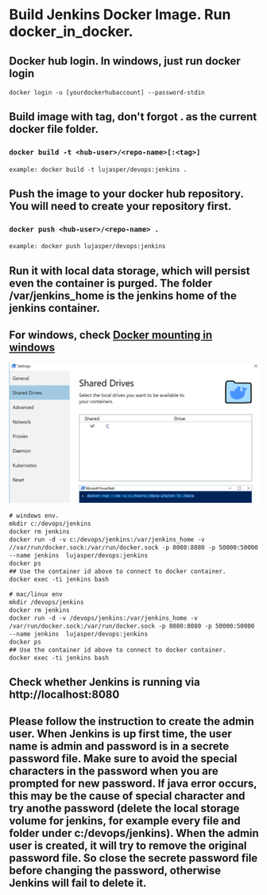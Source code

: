 # Build Jenkins Docker Image. Run docker_in_docker.
## Docker hub login. In windows, just run docker login
```
docker login -u [yourdockerhubaccount] --password-stdin
```
## Build image with tag, don't forgot . as the current docker file folder.  
### `docker build -t <hub-user>/<repo-name>[:<tag>]`
```
example: docker build -t lujasper/devops:jenkins .  
```
## Push the image to your docker hub repository. You will need to create your repository first. 
### `docker push <hub-user>/<repo-name> .`
```
example: docker push lujasper/devops:jenkins 
```
## Run it with local data storage, which will persist even the container is purged. The folder /var/jenkins_home is the jenkins home of the jenkins container.
## For windows, check [Docker mounting in windows](https://rominirani.com/docker-on-windows-mounting-host-directories-d96f3f056a2c)
![Alt text](./images/dockersettings.jpg?raw=true "Docker Settings")
```
# windows env. 
mkdir c:/devops/jenkins
docker rm jenkins
docker run -d -v c:/devops/jenkins:/var/jenkins_home -v //var/run/docker.sock:/var/run/docker.sock -p 8080:8080 -p 50000:50000 --name jenkins  lujasper/devops:jenkins   
docker ps
## Use the container id above to connect to docker container.
docker exec -ti jenkins bash
```
```
# mac/linux env
mkdir /devops/jenkins
docker rm jenkins
docker run -d -v /devops/jenkins:/var/jenkins_home -v /var/run/docker.sock:/var/run/docker.sock -p 8080:8080 -p 50000:50000 --name jenkins  lujasper/devops:jenkins   
docker ps
## Use the container id above to connect to docker container.
docker exec -ti jenkins bash
```
## Check whether Jenkins is running via http://localhost:8080
## Please follow the instruction to create the admin user. When Jenkins is up first time, the user name is admin and password is in a secrete password file. Make sure to avoid the special characters in the password when you are prompted for new password. If java error occurs, this may be the cause of special character and try anothe password (delete the local storage volume for jenkins, for example every file and folder under c:/devops/jenkins). When the admin user is created, it will try to remove the original password file. So close the secrete password file before changing the password, otherwise Jenkins will fail to delete it. 
